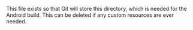 This file exists so that Git will store this directory, which is needed for the Android build. This can be deleted if any custom resources are ever needed.